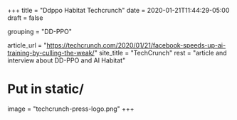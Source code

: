 +++
title = "Ddppo Habitat Techcrunch"
date = 2020-01-21T11:44:29-05:00
draft = false

grouping = "DD-PPO"

article_url = "https://techcrunch.com/2020/01/21/facebook-speeds-up-ai-training-by-culling-the-weak/"
site_title = "TechCrunch"
rest = "article and interview about DD-PPO and AI Habitat"

# Put in static/
image = "techcrunch-press-logo.png"
+++
